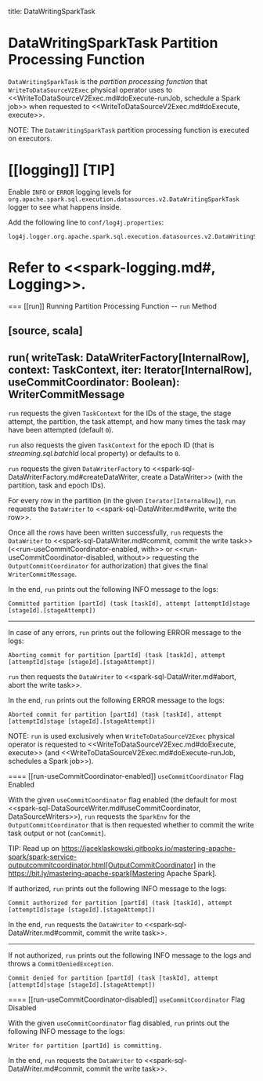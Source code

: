 title: DataWritingSparkTask

# DataWritingSparkTask Partition Processing Function

`DataWritingSparkTask` is the *partition processing function* that `WriteToDataSourceV2Exec` physical operator uses to <<WriteToDataSourceV2Exec.md#doExecute-runJob, schedule a Spark job>> when requested to <<WriteToDataSourceV2Exec.md#doExecute, execute>>.

NOTE: The `DataWritingSparkTask` partition processing function is executed on executors.

[[logging]]
[TIP]
====
Enable `INFO` or `ERROR` logging levels for `org.apache.spark.sql.execution.datasources.v2.DataWritingSparkTask` logger to see what happens inside.

Add the following line to `conf/log4j.properties`:

```
log4j.logger.org.apache.spark.sql.execution.datasources.v2.DataWritingSparkTask=INFO
```

Refer to <<spark-logging.md#, Logging>>.
====

=== [[run]] Running Partition Processing Function -- `run` Method

[source, scala]
----
run(
  writeTask: DataWriterFactory[InternalRow],
  context: TaskContext,
  iter: Iterator[InternalRow],
  useCommitCoordinator: Boolean): WriterCommitMessage
----

`run` requests the given `TaskContext` for the IDs of the stage, the stage attempt, the partition, the task attempt, and how many times the task may have been attempted (default `0`).

`run` also requests the given `TaskContext` for the epoch ID (that is *streaming.sql.batchId* local property) or defaults to `0`.

`run` requests the given `DataWriterFactory` to <<spark-sql-DataWriterFactory.md#createDataWriter, create a DataWriter>> (with the partition, task and epoch IDs).

For every row in the partition (in the given `Iterator[InternalRow]`), `run` requests the `DataWriter` to <<spark-sql-DataWriter.md#write, write the row>>.

Once all the rows have been written successfully, `run` requests the `DataWriter` to <<spark-sql-DataWriter.md#commit, commit the write task>> (<<run-useCommitCoordinator-enabled, with>> or <<run-useCommitCoordinator-disabled, without>> requesting the `OutputCommitCoordinator` for authorization) that gives the final `WriterCommitMessage`.

In the end, `run` prints out the following INFO message to the logs:

```
Committed partition [partId] (task [taskId], attempt [attemptId]stage [stageId].[stageAttempt])
```

---

In case of any errors, `run` prints out the following ERROR message to the logs:

```
Aborting commit for partition [partId] (task [taskId], attempt [attemptId]stage [stageId].[stageAttempt])
```

`run` then requests the `DataWriter` to <<spark-sql-DataWriter.md#abort, abort the write task>>.

In the end, `run` prints out the following ERROR message to the logs:

```
Aborted commit for partition [partId] (task [taskId], attempt [attemptId]stage [stageId].[stageAttempt])
```

NOTE: `run` is used exclusively when `WriteToDataSourceV2Exec` physical operator is requested to <<WriteToDataSourceV2Exec.md#doExecute, execute>> (and <<WriteToDataSourceV2Exec.md#doExecute-runJob, schedules a Spark job>>).

==== [[run-useCommitCoordinator-enabled]] `useCommitCoordinator` Flag Enabled

With the given `useCommitCoordinator` flag enabled (the default for most <<spark-sql-DataSourceWriter.md#useCommitCoordinator, DataSourceWriters>>), `run` requests the `SparkEnv` for the `OutputCommitCoordinator` that is then requested whether to commit the write task output or not (`canCommit`).

TIP: Read up on https://jaceklaskowski.gitbooks.io/mastering-apache-spark/spark-service-outputcommitcoordinator.html[OutputCommitCoordinator] in the https://bit.ly/mastering-apache-spark[Mastering Apache Spark].

If authorized, `run` prints out the following INFO message to the logs:

```
Commit authorized for partition [partId] (task [taskId], attempt [attemptId]stage [stageId].[stageAttempt])
```

In the end, `run` requests the `DataWriter` to <<spark-sql-DataWriter.md#commit, commit the write task>>.

---

If not authorized, `run` prints out the following INFO message to the logs and throws a `CommitDeniedException`.

```
Commit denied for partition [partId] (task [taskId], attempt [attemptId]stage [stageId].[stageAttempt])
```

==== [[run-useCommitCoordinator-disabled]] `useCommitCoordinator` Flag Disabled

With the given `useCommitCoordinator` flag disabled, `run` prints out the following INFO message to the logs:

```
Writer for partition [partId] is committing.
```

In the end, `run` requests the `DataWriter` to <<spark-sql-DataWriter.md#commit, commit the write task>>.
